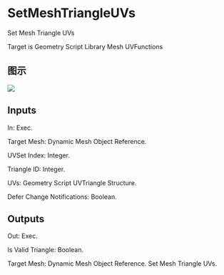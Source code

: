 # SetMeshTriangleUVs

Set Mesh Triangle UVs

Target is Geometry Script Library Mesh UVFunctions

## 图示

![]($-20221218-19134878.png)

## Inputs

In: Exec.

Target Mesh: Dynamic Mesh Object Reference.

UVSet Index: Integer.

Triangle ID: Integer.

UVs: Geometry Script UVTriangle Structure.

Defer Change Notifications: Boolean.  

## Outputs

Out: Exec.

Is Valid Triangle: Boolean.

Target Mesh: Dynamic Mesh Object Reference. Set Mesh Triangle UVs.

